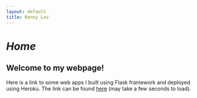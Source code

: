 ```yaml
---
layout: default
title: Kenny Lov
---
```

<style> nav ul li:nth-child(1) a{
 color: black; 
 text-decoration:underline;
 text-decoration-color:black;
} 

</style>

# *Home*

## Welcome to my webpage!

Here is a link to some web apps I built using Flask framework and deployed using Heroku. The link can be found <a href = "https://clfkenny.herokuapp.com">here</a> (may take a few seconds to load).

